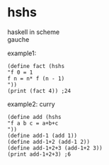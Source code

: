 # hshs
haskell in scheme  
gauche

example1:  
```
(define fact (hshs  
"f 0 = 1  
f n = n* f (n - 1)  
"))  
(print (fact 4)) ;24
```

example2: curry  
```
(define add (hshs  
"f a b c = a+b+c  
"))  
(define add-1 (add 1))  
(define add-1+2 (add-1 2))  
(define add-1+2+3 (add-1+2 3))  
(print add-1+2+3) ;6
```

